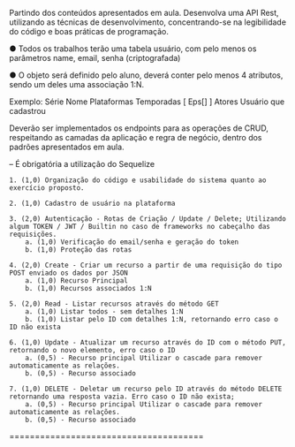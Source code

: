 Partindo dos conteúdos apresentados em aula. Desenvolva uma API Rest, utilizando as técnicas de desenvolvimento, concentrando-se na legibilidade do código e boas práticas de programação.

● Todos os trabalhos terão uma tabela usuário, com pelo menos os parâmetros name, email, senha (criptografada)

● O objeto será definido pelo aluno, deverá conter pelo menos 4 atributos, sendo um deles uma associação 1:N.

Exemplo:
    Série
        Nome
        Plataformas
        Temporadas [ Eps[] ]
        Atores
        Usuário que cadastrou

Deverão ser implementados os endpoints para as operações de CRUD, respeitando as camadas da aplicação e regra de negócio, dentro dos padrões apresentados em aula.

– É obrigatória a utilização do Sequelize

    1. (1,0) Organização do código e usabilidade do sistema quanto ao exercício proposto.

    2. (1,0) Cadastro de usuário na plataforma

    3. (2,0) Autenticação - Rotas de Criação / Update / Delete; Utilizando algum TOKEN / JWT / Builtin no caso de frameworks no cabeçalho das requisições.
        a. (1,0) Verificação do email/senha e geração do token
        b. (1,0) Proteção das rotas
        
    4. (2,0) Create - Criar um recurso a partir de uma requisição do tipo POST enviado os dados por JSON
        a. (1,0) Recurso Principal
        b. (1,0) Recursos associados 1:N
    
    5. (2,0) Read - Listar recursos através do método GET
        a. (1,0) Listar todos - sem detalhes 1:N
        b. (1,0) Listar pelo ID com detalhes 1:N, retornando erro caso o ID não exista

    6. (1,0) Update - Atualizar um recurso através do ID com o método PUT, retornando o novo elemento, erro caso o ID
        a. (0,5) - Recurso principal Utilizar o cascade para remover automaticamente as relações.
        b. (0,5) - Recurso associado

    7. (1,0) DELETE - Deletar um recurso pelo ID através do método DELETE retornando uma resposta vazia. Erro caso o ID não exista;
        a. (0,5) - Recurso principal Utilizar o cascade para remover automaticamente as relações.
        b. (0,5) - Recurso associado


======================================    